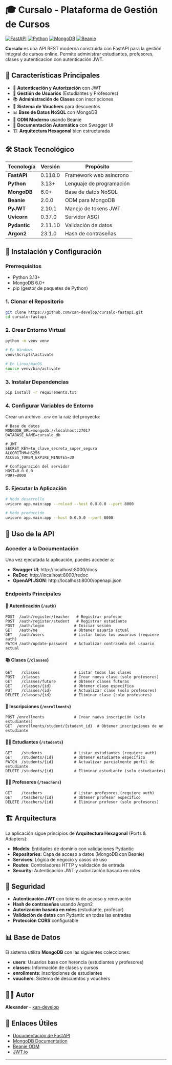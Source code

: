 # 🎓 Cursalo - Plataforma de Gestión de Cursos

[![FastAPI](https://img.shields.io/badge/FastAPI-0.118.0-009688.svg?style=flat&logo=FastAPI)](https://fastapi.tiangolo.com)
[![Python](https://img.shields.io/badge/Python-3.13+-3776ab.svg?style=flat&logo=Python&logoColor=white)](https://python.org)
[![MongoDB](https://img.shields.io/badge/MongoDB-6.0+-4ea94b.svg?style=flat&logo=MongoDB&logoColor=white)](https://mongodb.com)
[![Beanie](https://img.shields.io/badge/Beanie-2.0.0-orange.svg?style=flat)](https://beanie-odm.dev)

**Cursalo** es una API REST moderna construida con FastAPI para la gestión integral de cursos online. Permite administrar estudiantes, profesores, clases y autenticacion con autenticación JWT.

## 🚀 Características Principales

- 🔐 **Autenticación y Autorización** con JWT
- 👥 **Gestión de Usuarios** (Estudiantes y Profesores)
- 📚 **Administración de Clases** con inscripciones
- 🎫 **Sistema de Vouchers** para descuentos
- 📊 **Base de Datos NoSQL** con MongoDB
- 🔄 **ODM Moderno** usando Beanie
- 📖 **Documentación Automática** con Swagger UI
- 🏗️ **Arquitectura Hexagonal** bien estructurada

## 🛠️ Stack Tecnológico

| Tecnología | Versión | Propósito |
|------------|---------|-----------|
| **FastAPI** | 0.118.0 | Framework web asíncrono |
| **Python** | 3.13+ | Lenguaje de programación |
| **MongoDB** | 6.0+ | Base de datos NoSQL |
| **Beanie** | 2.0.0 | ODM para MongoDB |
| **PyJWT** | 2.10.1 | Manejo de tokens JWT |
| **Uvicorn** | 0.37.0 | Servidor ASGI |
| **Pydantic** | 2.11.10 | Validación de datos |
| **Argon2** | 23.1.0 | Hash de contraseñas |

## 🔧 Instalación y Configuración

### Prerrequisitos

- Python 3.13+
- MongoDB 6.0+
- pip (gestor de paquetes de Python)

### 1. Clonar el Repositorio

```bash
git clone https://github.com/xan-develop/cursalo-fastapi.git
cd cursalo-fastapi
```

### 2. Crear Entorno Virtual

```bash
python -m venv venv

# En Windows
venv\Scripts\activate

# En Linux/macOS  
source venv/bin/activate
```

### 3. Instalar Dependencias

```bash
pip install -r requirements.txt
```

### 4. Configurar Variables de Entorno

Crear un archivo `.env` en la raíz del proyecto:

```env
# Base de datos
MONGODB_URL=mongodb://localhost:27017
DATABASE_NAME=cursalo_db

# JWT
SECRET_KEY=tu_clave_secreta_super_segura
ALGORITHM=HS256
ACCESS_TOKEN_EXPIRE_MINUTES=30

# Configuración del servidor
HOST=0.0.0.0
PORT=8000
```

### 5. Ejecutar la Aplicación

```bash
# Modo desarrollo
uvicorn app.main:app --reload --host 0.0.0.0 --port 8000

# Modo producción
uvicorn app.main:app --host 0.0.0.0 --port 8000
```

## 🚀 Uso de la API

### Acceder a la Documentación

Una vez ejecutada la aplicación, puedes acceder a:

- **Swagger UI**: http://localhost:8000/docs
- **ReDoc**: http://localhost:8000/redoc
- **OpenAPI JSON**: http://localhost:8000/openapi.json

### Endpoints Principales

#### 🔐 Autenticación (`/auth`)

```http
POST  /auth/register/teacher   # Registrar profesor
POST  /auth/register/student   # Registrar estudiante  
POST  /auth/login             # Iniciar sesión
GET   /auth/me                # Obtener usuario actual
GET   /auth/users             # Listar todos los usuarios (requiere auth)
PATCH /auth/update-password   # Actualizar contraseña del usuario actual
```

#### 📚 Clases (`/classes`)

```http
GET    /classes               # Listar todas las clases
POST   /classes               # Crear nueva clase (solo profesores)
GET    /classes/future        # Obtener clases futuras
GET    /classes/{id}          # Obtener clase específica
PUT    /classes/{id}          # Actualizar clase (solo profesores)
DELETE /classes/{id}          # Eliminar clase (solo profesores)
```

#### 📝 Inscripciones (`/enrollments`)

```http
POST /enrollments             # Crear nueva inscripción (solo estudiantes)
GET  /enrollments/student/{student_id}  # Obtener inscripciones de un estudiante
```

#### 👨‍🎓 Estudiantes (`/students`)

```http
GET    /students              # Listar estudiantes (requiere auth)
GET    /students/{id}         # Obtener estudiante específico
PATCH  /students/{id}         # Actualizar parcialmente perfil de estudiante
DELETE /students/{id}         # Eliminar estudiante (solo estudiantes)
```

#### 👨‍🏫 Profesores (`/teachers`)

```http
GET    /teachers              # Listar profesores (requiere auth)
GET    /teachers/{id}         # Obtener profesor específico
DELETE /teachers/{id}         # Eliminar profesor (solo profesores)
```


## 🏗️ Arquitectura

La aplicación sigue principios de **Arquitectura Hexagonal** (Ports & Adapters):

- **Models**: Entidades de dominio con validaciones Pydantic
- **Repositories**: Capa de acceso a datos (MongoDB con Beanie)
- **Services**: Lógica de negocio y casos de uso
- **Routes**: Controladores HTTP y validación de entrada
- **Security**: Autenticación JWT y autorización basada en roles

## 🔐 Seguridad

- **Autenticación JWT** con tokens de acceso y renovación
- **Hash de contraseñas** usando Argon2
- **Autorización basada en roles** (estudiante, profesor)
- **Validación de datos** con Pydantic en todas las entradas
- **Protección CORS** configurable

## 📊 Base de Datos

El sistema utiliza **MongoDB** con las siguientes colecciones:

- **users**: Usuarios base con herencia (estudiantes y profesores)
- **classes**: Información de clases y cursos
- **enrollments**: Inscripciones de estudiantes
- **vouchers**: Sistema de descuentos y vouchers


## 👨‍💻 Autor

**Alexander** - [xan-develop](https://github.com/xan-develop)

## 🔗 Enlaces Útiles

- [Documentación de FastAPI](https://fastapi.tiangolo.com/)
- [MongoDB Documentation](https://docs.mongodb.com/)
- [Beanie ODM](https://beanie-odm.dev/)
- [JWT.io](https://jwt.io/)

---

